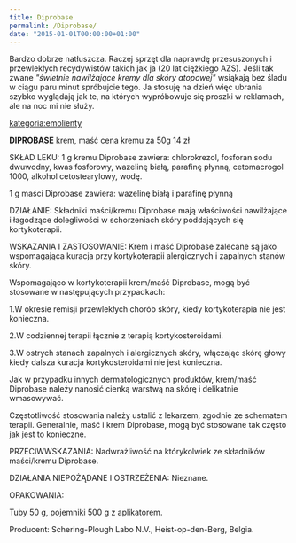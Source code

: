 ```yaml
---
title: Diprobase
permalink: /Diprobase/
date: "2015-01-01T00:00:00+01:00"
---
```


Bardzo dobrze natłuszcza. Raczej sprzęt dla naprawdę przesuszonych i przewlekłych recydywistów takich jak ja (20 lat ciężkiego AZS). Jeśli tak zwane *"świetnie nawilżające kremy dla skóry atopowej"* wsiąkają bez śladu w ciągu paru minut spróbujcie tego. Ja stosuję na dzień więc ubrania szybko wyglądają jak te, na których wypróbowuje się proszki w reklamach, ale na noc mi nie służy.

[kategoria:emolienty](/atopedia/kategoria:emolienty "wikilink")

**DIPROBASE** krem, maść cena kremu za 50g 14 zł

SKŁAD LEKU: 1 g kremu Diprobase zawiera: chlorokrezol, fosforan sodu dwuwodny, kwas fosforowy, wazelinę białą, parafinę płynną, cetomacrogol 1000, alkohol cetostearylowy, wodę.

1 g maści Diprobase zawiera: wazelinę białą i parafinę płynną

DZIAŁANIE: Składniki maści/kremu Diprobase mają właściwości nawilżające i łagodzące dolegliwości w schorzeniach skóry poddających się kortykoterapii.

WSKAZANIA I ZASTOSOWANIE: Krem i maść Diprobase zalecane są jako wspomagająca kuracja przy kortykoterapii alergicznych i zapalnych stanów skóry.

Wspomagająco w kortykoterapii krem/maść Diprobase, mogą być stosowane w następujących przypadkach:

1.W okresie remisji przewlekłych chorób skóry, kiedy kortykoterapia nie jest konieczna.

2.W codziennej terapii łącznie z terapią kortykosteroidami.

3.W ostrych stanach zapalnych i alergicznych skóry, włączając skórę głowy kiedy dalsza kuracja kortykosteroidami nie jest konieczna.

Jak w przypadku innych dermatologicznych produktów, krem/maść Diprobase należy nanosić cienką warstwą na skórę i delikatnie wmasowywać.

Częstotliwość stosowania należy ustalić z lekarzem, zgodnie ze schematem terapii. Generalnie, maść i krem Diprobase, mogą być stosowane tak często jak jest to konieczne.

PRZECIWWSKAZANIA: Nadwrażliwość na którykolwiek ze składników maści/kremu Diprobase.

DZIAŁANIA NIEPOŻĄDANE I OSTRZEŻENIA: Nieznane.

OPAKOWANIA:

Tuby 50 g, pojemniki 500 g z aplikatorem.

Producent: Schering-Plough Labo N.V., Heist-op-den-Berg, Belgia.